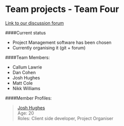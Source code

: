 Team projects - Team Four
==============

[Link to our discussion forum](http://team.faemir.co.uk)

####Current status

* Project Management software has been chosen
* Currently organising it (git + forum)

####Team Members:

* Callum Lawrie
* Dan Cohen
* Josh Hughes
* Matt Cole
* Nikk Williams

####Member Profiles:

> [Josh Hughes](/profile_pics/JH_profile.jpg) <br>
> Age: 20 <br>
> Roles: Client side developer, Project Organiser

